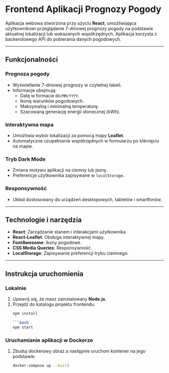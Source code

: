 # Frontend Aplikacji Prognozy Pogody

Aplikacja webowa stworzona przy użyciu **React**, umożliwiająca użytkownikowi przeglądanie 7-dniowej prognozy pogody na podstawie aktualnej lokalizacji lub wskazanych współrzędnych. Aplikacja korzysta z backendowego API do pobierania danych pogodowych.

---

## Funkcjonalności

### Prognoza pogody
- Wyświetlanie 7-dniowej prognozy w czytelnej tabeli.
- Informacje obejmują:
  - Datę w formacie `DD/MM/YYYY`.
  - Ikonę warunków pogodowych.
  - Maksymalną i minimalną temperaturę.
  - Szacowaną generację energii słonecznej (kWh).

### Interaktywna mapa
- Umożliwia wybór lokalizacji za pomocą mapy **Leaflet**.
- Automatyczne uzupełnianie współrzędnych w formularzu po kliknięciu na mapie.

### Tryb Dark Mode
- Zmiana motywu aplikacji na ciemny lub jasny.
- Preferencje użytkownika zapisywane w `localStorage`.

### Responsywność
- Układ dostosowany do urządzeń desktopowych, tabletów i smartfonów.
  
---

## Technologie i narzędzia

- **React**: Zarządzanie stanem i interakcjami użytkownika.
- **React-Leaflet**: Obsługa interaktywnej mapy.
- **FontAwesome**: Ikony pogodowe.
- **CSS Media Queries**: Responsywność.
- **LocalStorage**: Zapisywanie preferencji trybu ciemnego.
---

## Instrukcja uruchomienia

### Lokalnie
1. Upewnij się, że masz zainstalowany **Node.js**.
2. Przejdź do katalogu projektu frontendu:
   ```bash
   npm install
   
   ```bash
   npm start

### Uruchamianie aplikacji w Dockerze
1. Zbuduj dockerowy obraz a następnie uruchom kontener na jego podstawie:
   ```bash
   docker-compose up --build


